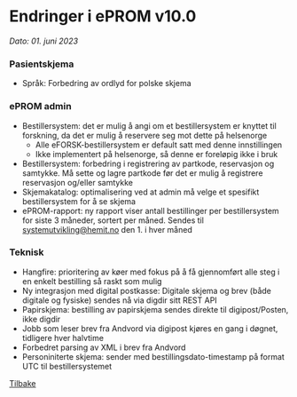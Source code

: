 # Endringer i ePROM v10.0
*Dato: 01. juni 2023*

### Pasientskjema
- Språk: Forbedring av ordlyd for polske skjema


### ePROM admin
- Bestillersystem: det er mulig å angi om et bestillersystem er knyttet til forskning, da det er mulig å reservere seg mot dette på helsenorge
  - Alle eFORSK-bestillersystem er default satt med denne innstillingen
  - Ikke implementert på helsenorge, så denne er foreløpig ikke i bruk 
- Bestillersystem: forbedring i registrering av partkode, reservasjon og samtykke. Må sette og lagre partkode før det er mulig å registrere reservasjon og/eller samtykke 
- Skjemakatalog: optimalisering ved at admin må velge et spesifikt bestillersystem for å se skjema
- ePROM-rapport: ny rapport viser antall bestillinger per bestillersystem for siste 3 måneder, sortert per måned. Sendes til systemutvikling@hemit.no den 1. i hver måned


### Teknisk
- Hangfire: prioritering av køer med fokus på å få gjennomført alle steg i en enkelt bestilling så raskt som mulig
- Ny integrasjon med digital postkasse: Digitale skjema og brev (både digitale og fysiske) sendes nå via digdir sitt REST API
- Papirskjema: bestilling av papirskjema sendes direkte til digipost/Posten, ikke digdir
- Jobb som leser brev fra Andvord via digipost kjøres en gang i døgnet, tidligere hver halvtime
- Forbedret parsing av XML i brev fra Andvord
- Personiniterte skjema: sender med bestillingsdato-timestamp på format UTC til bestillersystemet 


[Tilbake](./Releaselist)
